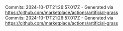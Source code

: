 Commits: 2024-10-17T21:26:57.017Z - Generated via https://github.com/marketplace/actions/artificial-grass
<br>
Commits: 2024-10-17T21:26:57.017Z - Generated via https://github.com/marketplace/actions/artificial-grass
<br>

